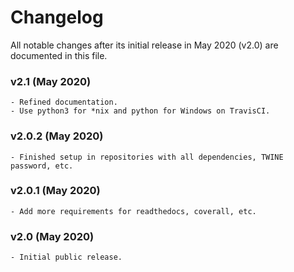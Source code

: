 # Changelog

All notable changes after its initial release in May 2020 (v2.0) are documented in this file.

### v2.1 (May 2020)
    - Refined documentation.
    - Use python3 for *nix and python for Windows on TravisCI.

### v2.0.2 (May 2020)
    - Finished setup in repositories with all dependencies, TWINE password, etc.

### v2.0.1 (May 2020)
    - Add more requirements for readthedocs, coverall, etc.

### v2.0 (May 2020)
    - Initial public release.
